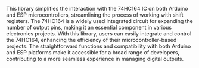 This library simplifies the interaction with the 74HC164 IC on both Arduino and ESP microcontrollers, streamlining the process of working with shift registers.
The 74HC164 is a widely used integrated circuit for expanding the number of output pins, making it an essential component in various electronics projects.
With this library, users can easily integrate and control the 74HC164, enhancing the efficiency of their microcontroller-based projects.
The straightforward functions and compatibility with both Arduino and ESP platforms make it accessible for a broad range of developers, contributing to a more seamless experience in managing digital outputs.
